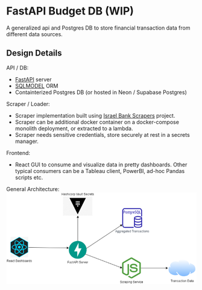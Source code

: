 # FastAPI Budget DB (WIP)
A generalized api and Postgres DB to store financial transaction data from different data sources. 

## Design Details

API / DB:
- [FastAPI](https://fastapi.tiangolo.com/) server
- [SQLMODEL](https://sqlmodel.tiangolo.com/) ORM
- Containterized Postgres DB (or hosted in Neon / Supabase Postgres)

Scraper / Loader:
- Scraper implementation built using [Israel Bank Scrapers](https://github.com/eshaham/israeli-bank-scrapers) project. 
- Scraper can be additional docker container on a docker-compose monolith deployment, or extracted to a lambda.
- Scraper needs sensitive credentials, store securely at rest in a secrets manager.

Frontend:
- React GUI to consume and visualize data in pretty dashboards. Other typical consumers can be a Tableau client, PowerBI, ad-hoc Pandas scripts etc.

General Architecture:
![General Architecture](docs/diagrams/general_architecture.png)
